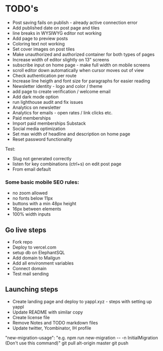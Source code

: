 # TODO's

- Post saving fails on publish - already active connection error
- Add published date on post page and tiles
- line breaks in WYSIWYG editor not working
- Add page to preview posts
- Coloring text not working
- Set cover images on post tiles
- Make unauthorized and authorized container for both types of pages
- Increase width of editor slightly on 13" screens
- subscribe input on home page - make full width on mobile screens
- scroll editor down automatically when cursor moves out of view
- Check authentication per route
- Increase line heigth and font size for paragraphs for easier reading
- Newsletter identity - logo and color / theme
- add page to create verification / welcome email
- Add dark mode option
- run lighthouse audit and fix issues
- Analytics on newsletter
- Analytics for emails - open rates / link clicks etc.
- Paid memberships
- Import paid memberships Substack
- Social media optimization
- Set max width of headline and description on home page
- Reset password functionality

Test:

- Slug not generated correctly
- listen for key combinations (ctrl+s) on edit post page
- From email default

### Some basic mobile SEO rules:

- no zoom allowed
- no fonts below 11px
- buttons with a min 48px height
- 16px between elements
- 100% width inputs

## Go live steps

- Fork repo
- Deploy to vercel.com
- setup db on ElephantSQL
- Add domain to Mailgun
- Add all environment variables
- Connect domain
- Test mail sending

## Launching steps

- Create landing page and deploy to yappl.xyz - steps with setting up yappl
- Update README with similar copy
- Create license file
- Remove Notes and TODO markdown files
- Update twitter, Ycombinator, IH profile


"new-migration-usage": "e.g. npm run new-migration -- -n InitialMigration (Don't use this command)"
git pull alt-origin master
git push
